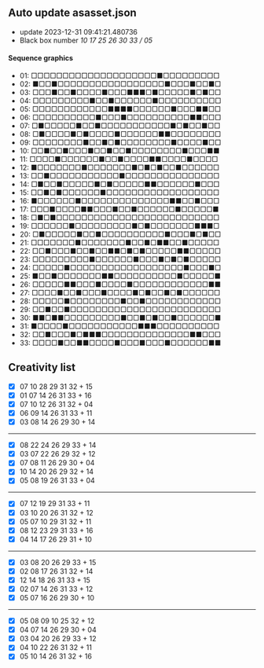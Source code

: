 ## Auto update asasset.json

* update 2023-12-31 09:41:21.480736
* Black box number _10 17 25 26 30 33 / 05_
#### Sequence graphics

* 01: □□□□□□□□□□□□□□□□□□□□■□□□□□□□□□
* 02: ■□□■□□□□□□□□□□□□□□□□□■□□□■□□■□
* 03: □□□■□□■□□□□■□□□■■■□■□□□□□■□■□□
* 04: □□□□□□□□□■□□■□□□□□□■□□□□□□□□□□
* 05: □□□□□□□□□□□□■■■■□□□□□□■□□□■■□□
* 06: □□□□□□□□□□■□□□■□□□□□□□□□□■■□□□
* 07: □■□□□□□■□□■□□□□□□□□□□□■□■□□■□□
* 08: □■□□□□■□■□□□□■□□□□□□■■□□□□□□□□
* 09: □□□□□□□□■□□■□■□□□□□□□□■□□□□■□□
* 10: □□■□□■□□□■□□■□□■□□□□□□□□■□□□■■
* 11: □□□□■□□□□□□■□□■□□□□■■□□□□■□□□□
* 12: ■□□□□□□□■□□□□□□□■□■□■□□■□□□□□□
* 13: □□■□□□□□□□□□□□■□□□□□□□□□□□□□□□
* 14: □■□□■□□□□□■□■□□□□□■■□□□□□□■□□□
* 15: □□■□■□□□□□□■□□□□□□□□□□□□□□□□□□
* 16: ■□□□□□□■□□□□□□□□□□□□□□■■□□■□□□
* 17: □□□■□□□□■■□□□■□□■□□□□□□■□□□□□■
* 18: □■□■□□□□□□□□□□□□□□□□□□□□□□□□□□
* 19: □□□□□□■□□□□□□□□□■□■□□□□□□□■■■□
* 20: □■□□□□□■□□■□□□□□□□□□□■□□□■□■□□
* 21: □□□□□□□■□□□□□□□■□□■□■■□□■□□□□□
* 22: □□■□□□■□□■□□■■□■□■□□□□□■■□□□□□
* 23: □□□□□□□□□■□□□□□□■□□□■□■□■□□□□□
* 24: □□□□□■□□□□□□□□□□□□□□□□□□■□□□■□
* 25: ■□□■□□□□□□□■■□□□□□□□□□□■□□□□□■
* 26: □□□□□■■□□□■□□□□■□□□□□□□□□□□□■■
* 27: □□□□■□□■□□□■□□□□■□■□□■□■□□□□□□
* 28: □□□□□■□□□□□□□□■□□■□□□□□□□□□□□□
* 29: □□■□□■□□□□□□□□□□□□□□□□□□□□□□□□
* 30: ■■□■■□□□□□□□□□■□□■□■□□■□□□□□□■
* 31: ■□□□□■□□□□□□□□□□□■■■□□□□□□□□□□
* 32: □□■□□□■□■■■□□□□□□□□□□□□□□■■□□□
* 33: □□□□■□□■■□□□□■□□□■□□□■□□□□□□■■
## Creativity list

- [x] 07 10 28 29 31 32 + 15
- [x] 01 07 14 26 31 33 + 16
- [x] 07 10 12 26 31 32 + 04
- [x] 06 09 14 26 31 33 + 11
- [x] 03 08 14 26 29 30 + 14
***
- [x] 08 22 24 26 29 33 + 14
- [x] 03 07 22 26 29 32 + 12
- [x] 07 08 11 26 29 30 + 04
- [x] 10 14 20 26 29 32 + 14
- [x] 05 08 19 26 31 33 + 04
***
- [x] 07 12 19 29 31 33 + 11
- [x] 03 10 20 26 31 32 + 12
- [x] 05 07 10 29 31 32 + 11
- [x] 08 12 23 29 31 33 + 16
- [x] 04 14 17 26 29 31 + 10
***
- [x] 03 08 20 26 29 33 + 15
- [x] 02 08 17 26 31 32 + 14
- [x] 12 14 18 26 31 33 + 15
- [x] 02 07 14 26 31 33 + 12
- [x] 05 07 16 26 29 30 + 10
***
- [x] 05 08 09 10 25 32 + 12
- [x] 04 07 14 26 29 30 + 04
- [x] 03 04 20 26 29 33 + 12
- [x] 04 10 22 26 31 32 + 11
- [x] 05 10 14 26 31 32 + 16
